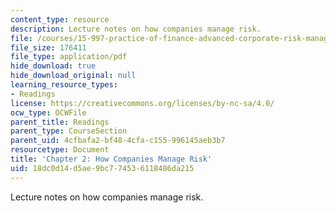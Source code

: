 ```yaml
---
content_type: resource
description: Lecture notes on how companies manage risk.
file: /courses/15-997-practice-of-finance-advanced-corporate-risk-management-spring-2009/18dc0d14d5ae9bc774536118486da215_MIT15_997s09_read02_ch02.pdf
file_size: 176411
file_type: application/pdf
hide_download: true
hide_download_original: null
learning_resource_types:
- Readings
license: https://creativecommons.org/licenses/by-nc-sa/4.0/
ocw_type: OCWFile
parent_title: Readings
parent_type: CourseSection
parent_uid: 4cfbafa2-bf48-4cfa-c155-996145aeb3b7
resourcetype: Document
title: 'Chapter 2: How Companies Manage Risk'
uid: 18dc0d14-d5ae-9bc7-7453-6118486da215
---
```

Lecture notes on how companies manage risk.